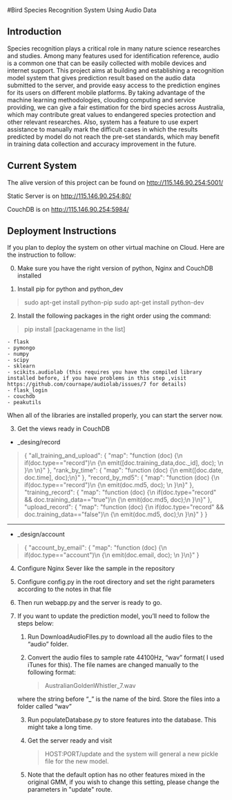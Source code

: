 #Bird Species Recognition System Using Audio Data

## Introduction
Species recognition plays a critical role in many nature science researches and studies. Among many features used for identification reference, audio is a common one that can be easily collected with mobile devices and internet support. This project aims at building and establishing a recognition model system that gives prediction result based on the audio data submitted to the server, and provide easy access to the prediction engines for its users on different mobile platforms. By taking advantage of the machine learning methodologies, clouding computing and service providing, we can give a fair estimation for the bird species across Australia, which may contribute great values to endangered species protection and other relevant researches. Also, system has a feature to use expert assistance to manually mark the difficult cases in which the results predicted by model do not reach the pre-set standards, which may benefit in training data collection and accuracy improvement in the future.

## Current System
The alive version of this project can be found on
http://115.146.90.254:5001/

Static Server is on
http://115.146.90.254:80/

CouchDB is on
http://115.146.90.254:5984/

## Deployment Instructions
If you plan to deploy the system on other virtual machine on Cloud. Here are the instruction to follow:

0. Make sure you have the right version of python, Nginx and CouchDB installed

1. Install pip for python and python_dev
> sudo apt-get install python-pip
> sudo apt-get install python-dev


2. Install the following packages in the right order using the command:
> pip install [packagename in the list]

	- flask
	- pymongo
	- numpy
	- scipy
	- sklearn
	- scikits.audiolab (this requires you have the compiled library installed before, if you have problems in this step ,visit https://github.com/cournape/audiolab/issues/7 for details)
	- flask_login
	- couchdb
	- peakutils

When all of the libraries are installed properly, you can start the server now.

3. Get the views ready in CouchDB
- _desing/record
>{
>   "all_training_and_upload": {
>       "map": "function (doc) {\n  if(doc.type==\"record\")\n  {\n    emit([doc.training_data,doc._id], doc);  \n  }\n  \n}"
>   },
>   "rank_by_time": {
>       "map": "function (doc) {\n  emit([doc.date, doc.time], doc);\n}"
>   },
>   "record_by_md5": {
>       "map": "function (doc) {\n  if(doc.type==\"record\")\n  {\n    emit(doc.md5, doc);  \n  }\n}"
>   },
>   "training_record": {
>       "map": "function (doc) {\n  if(doc.type=\"record\" && doc.training_data==\"true\")\n  {\n    emit(doc.md5, doc);\n  }\n}"
>   },
>   "upload_record": {
>       "map": "function (doc) {\n  if(doc.type=\"record\" && doc.training_data==\"false\")\n  {\n    emit(doc.md5, doc);\n  }\n}"
>   }
>}

---

- _design/account
>{
>       "account_by_email": {
>          "map": "function (doc) {\n  if(doc.type==\"account\")\n  {\n    emit(doc.email, doc);  \n  }\n}"
>       }

4. Configure Nginx Sever like the sample in the repository

5. Configure config.py in the root directory and set the right parameters according to the notes in that file


6. Then run webapp.py and the server is ready to go.


7. If you want to update the prediction model, you’ll need to follow the steps below:

	1. Run DownloadAudioFIles.py to download all the audio files to the “audio” folder.

	2. Convert the audio files to sample rate 44100Hz, “wav” format( I used iTunes for this). The file names are changed manually to the following format:
	 
		>AustralianGoldenWhistler_7.wav 

	where the string before “_” is the name of the bird.
	Store the files into a folder called “wav”

	3. Run populateDatabase.py to store features into the database. This might take a long time.

	4. Get the server ready and visit 
		> HOST:PORT/update
	and the system will general a new pickle file for the new model.

	5. Note that the default option has no other features mixed in the original GMM, if you wish to change this setting, please change the parameters in "update" route.
